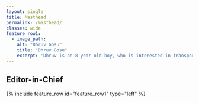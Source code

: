 ```yaml
---
layout: single
title: Masthead
permalink: /masthead/
classes: wide
feature_row1:
  - image_path: 
    alt: "Dhruv Gosu"
    title: "Dhruv Gosu"
    excerpt: 'Dhruv is an 8 year old boy, who is interested in transport, music and maps. He writes stories, makes stick drawiing and reads a lot during his leisure. He is now venturing in helping the local community with his tiny magazine.'
---
```


<style>
    .page__content .archive__item-title {
    margin-top: 0.1em;
    border-bottom: none;
}
    .page__content p, .page__content li, .page__content dl {
    font-size: 1em;
    line-height: 1.2em;
}
    #issue-one a{
        color: #000;
        }
</style>

## Editor-in-Chief

{% include feature_row id="feature_row1" type="left" %}

